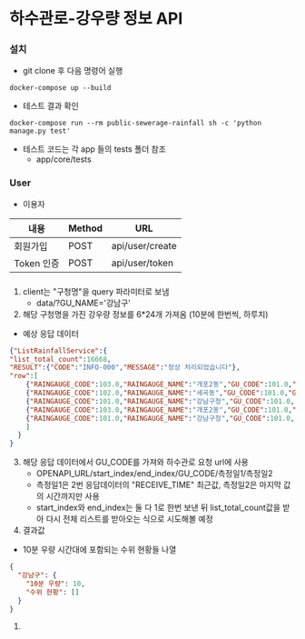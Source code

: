 # 하수관로-강우량 정보 API

### 설치
- git clone 후 다음 명령어 실행
```
docker-compose up --build
```
- 테스트 결과 확인
```
docker-compose run --rm public-sewerage-rainfall sh -c 'python manage.py test'
```
- 테스트 코드는 각 app 들의 tests 폴더 참조
  - app/core/tests

### User
- 이용자

| 내용       | Method | URL             |
| ---------- | ------ | --------------- |
| 회원가입   | POST   | api/user/create |
| Token 인증 | POST   | api/user/token  |

###

1. client는 "구청명"을 query 파라미터로 보냄
   -  data/?GU_NAME='강남구'
2. 해당 구청명을 가진 강우량 정보를 6*24개 가져옴 (10분에 한번씩, 하루치)
  - 예상 응답 데이터
  
```json
{"ListRainfallService":{
"list_total_count":16668,
"RESULT":{"CODE":"INFO-000","MESSAGE":"정상 처리되었습니다"},
"row":[
    {"RAINGAUGE_CODE":103.0,"RAINGAUGE_NAME":"개포2동","GU_CODE":101.0,"GU_NAME":"강남구","RAINFALL10":"0","RECEIVE_TIME":"2022-11-08 15:49"},
    {"RAINGAUGE_CODE":102.0,"RAINGAUGE_NAME":"세곡동","GU_CODE":101.0,"GU_NAME":"강남구","RAINFALL10":"0","RECEIVE_TIME":"2022-11-08 15:49"},
    {"RAINGAUGE_CODE":101.0,"RAINGAUGE_NAME":"강남구청","GU_CODE":101.0,"GU_NAME":"강남구","RAINFALL10":"0","RECEIVE_TIME":"2022-11-08 15:49"},
    {"RAINGAUGE_CODE":103.0,"RAINGAUGE_NAME":"개포2동","GU_CODE":101.0,"GU_NAME":"강남구","RAINFALL10":"0","RECEIVE_TIME":"2022-11-08 15:39"},
    {"RAINGAUGE_CODE":101.0,"RAINGAUGE_NAME":"강남구청","GU_CODE":101.0,"GU_NAME":"강남구","RAINFALL10":"0","RECEIVE_TIME":"2022-11-08 15:39"}
    ]
  }
}
```

3. 해당 응답 데이터에서 GU_CODE를 가져와 하수관로 요청 url에 사용
   - OPENAPI_URL/start_index/end_index/GU_CODE/측정일1/측정일2
   - 측정일1은 2번 응답데이터의 "RECEIVE_TIME" 최근값, 측정일2은 마지막 값의 시간까지만 사용
   - start_index와 end_index는 둘 다 1로 한번 보낸 뒤 list_total_count값을 받아 다시 전체 리스트를 받아오는 식으로 시도해볼 예정
4. 결과값
  - 10분 우량 시간대에 포함되는 수위 현황들 나열
```json
{
  "강남구": {
    "10분 우량": 10,
    "수위 현황": []
  }
}
```
1. 